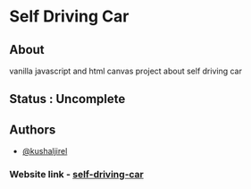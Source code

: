 
# Self Driving Car

## About

vanilla javascript and html canvas project about self driving car

## Status : Uncomplete


## Authors

- [@kushaljirel](https://www.github.com/kushaljirel)

### Website link - [self-driving-car](https://selfdrivingcargo.netlify.app/)
